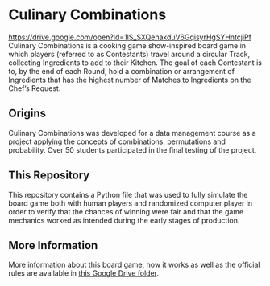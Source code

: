 # Culinary Combinations
https://drive.google.com/open?id=1lS_SXQehakduV6GqisyrHgSYHntcjiPf
Culinary Combinations is a cooking game show-inspired board game in which players (referred to as
Contestants) travel around a circular Track, collecting Ingredients to add to their Kitchen. The goal
of each Contestant is to, by the end of each Round, hold a combination or arrangement of
Ingredients that has the highest number of Matches to Ingredients on the Chef’s Request.

## Origins
Culinary Combinations was developed for a data management course as a project applying the concepts of combinations,
permutations and probability. Over 50 students participated in the final testing of the project.

## This Repository
This repository contains a Python file that was used to fully simulate the board game both with human players and
randomized computer player in order to verify that the chances of winning were fair and that the game mechanics
worked as intended during the early stages of production.

## More Information
More information about this board game, how it works as well as the official rules are available in [this Google Drive folder](https://drive.google.com/open?id=1lS_SXQehakduV6GqisyrHgSYHntcjiPf).
